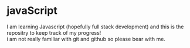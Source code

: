 # javaScript
I am learning Javascript (hopefully full stack development) and this is the repositry to keep track of my progress!<br>
i am not really familiar with git and github so please bear with me.
